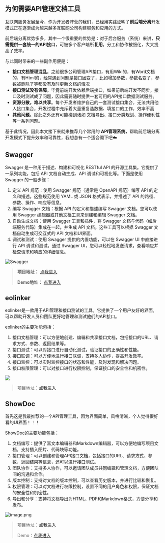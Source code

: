## 为何需要API管理文档工具

互联网服务发展至今，作为开发者阵营的我们，已经用实践证明了**前后端分离**开发模式正在逐渐成为越来越多互联网公司构建服务和应用的方式。

前后端分离优势多多，其中一个很重要的优势是：对于后台服务（系统）来讲，**只需提供一套统一的API接口**，可被多个客户端所**复用**，分工和协作被细化，大大提高了效率。

与此同时带来的一些副作用便是：

- **接口文档管理混乱**。之前很多公司管理API接口，有用Wiki的，有Word文档的，有Html的，经常遇到问题是接口因变了，比如增加参数，参数名变了，参数被删除了等都没有及时更新文档的情况
- **接口测试没有保障**。毕竟前端开发依赖后端接口，如果前后端开发不同步，接口及时测试成了问题，因此需要随时提供一套可用的API接口数据测试服务。
- **资源分散，难以共享**。每个开发者维护自己的一套测试接口集合，无法共用他人接口集合，开发过程中充斥着大量重复造数据、填接口的工作，效率不高
- **其他问题**。除此之外还有可能碰到诸如 文档导出、接口分类规划、操作便利性等一系列问题。

基于此情况，因此本文接下来就来推荐几个常用的 **API管理系统**，帮助前后端分离开发模式下提升效率和可靠性，我想总有一个适合阁下吧☁️

## Swagger

Swagger 是一种用于描述、构建和可视化 RESTful API 的开源工具集。它提供了一系列功能，包括 API 文档自动生成、API 调试和可视化等。下面是使用 Swagger 的一般步骤：

1. 定义 API 规范：使用 Swagger 规范（通常是 OpenAPI 规范）编写 API 的定义和描述。这些规范使用 YAML 或 JSON 格式表示，并描述了 API 的路径、参数、操作、响应等信息。
2. 编写 Swagger 文档：根据 API 的定义和描述编写 Swagger 文档。您可以使用 Swagger 编辑器或其他文档工具来创建和编辑 Swagger 文档。
3. 自动生成文档：使用 Swagger 工具和插件，将 Swagger 文档与代码（如后端服务代码）集成在一起，并生成 API 文档。这些工具可以根据 Swagger 文档自动生成可交互式的 API 文档和UI界面。
4. 调试和测试：使用 Swagger 提供的内置功能，可以在 Swagger UI 中直接进行 API 调试和测试。通过 Swagger UI，您可以轻松地发送请求，查看响应并检查请求和响应的详细信息。

![Swagger](https://img12.360buyimg.com/ddimg/jfs/t1/88771/29/40939/35711/649d4162F0ae5e8a1/e58acb23c8d137cc.jpg)

> **项目地址：** [点我进入](https://swagger.io/)
>
> **Demo地址：** [点我进入](https://petstore.swagger.io/?_ga=2.236281281.1352811789.1688009658-1749052190.1688009657)

## **eolinker**

eolinker是一款用于API管理和接口测试的工具。它提供了一个用户友好的界面，可以帮助开发人员和团队更好地管理和测试他们的API接口。

eolinker的主要功能包括：

1. 接口文档管理：可以方便地创建、编辑和共享接口文档，包括接口的URL、请求方式、参数、返回结果等。
2. 接口测试：可以对接口进行自动化测试，验证接口的正确性和性能。
3. 接口联调：可以方便地进行接口联调，支持多人协作，提高开发效率。
4. 接口监控：可以实时监控接口的状态和性能，及时发现和解决问题。
5. 接口权限管理：可以对接口进行权限控制，保证接口的安全性和机密性。

![](https://img14.360buyimg.com/ddimg/jfs/t1/217216/15/31386/73720/64a23de7Fd01c77b7/2ac787495d2a64cc.jpg)

> 项目地址：[点我进入](https://www.eolink.com/apikit)



##  **ShowDoc**

首先这是我最推荐的一个API管理工具，因为界面简单，风格清晰，个人觉得很好看的UI界面！！！

ShowDoc的主要功能包括：

1. 文档编写：提供了富文本编辑器和Markdown编辑器，可以方便地编写项目文档，支持插入图片、代码块等功能。
2. 接口管理：可以创建和管理API接口文档，包括接口的URL、请求方式、参数、返回结果等信息，还可以进行接口测试。
3. 团队协作：支持多人协作，可以邀请团队成员共同编辑和管理文档，方便团队间的沟通和合作。
4. 版本控制：支持对文档的版本控制，可以查看历史版本，并进行比较和恢复。
5. 权限管理：可以对文档进行权限控制，设置不同的用户角色和权限，保证文档的安全性和机密性。
6. 导出和分享：支持将文档导出为HTML、PDF和Markdown格式，方便分享和发布。

![image.png](https://img11.360buyimg.com/ddimg/jfs/t1/120366/32/35885/27184/64a24181F7497ff67/58deb560821eb1b2.jpg)

> 项目地址：[点我进入](https://www.showdoc.com.cn/)
>
> Demo：[点我进入](https://www.showdoc.com.cn/demo/9)